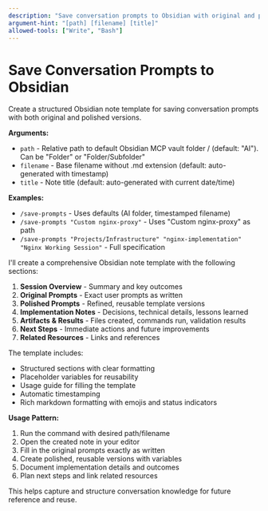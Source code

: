 ```yaml
---
description: "Save conversation prompts to Obsidian with original and polished versions"
argument-hint: "[path] [filename] [title]"
allowed-tools: ["Write", "Bash"]
---
```


# Save Conversation Prompts to Obsidian

Create a structured Obsidian note template for saving conversation prompts with both original and polished versions.

**Arguments:**
- `path` - Relative path to default Obsidian MCP vault folder / (default: "AI"). Can be "Folder" or "Folder/Subfolder"
- `filename` - Base filename without .md extension (default: auto-generated with timestamp)
- `title` - Note title (default: auto-generated with current date/time)

**Examples:**
- `/save-prompts` - Uses defaults (AI folder, timestamped filename)
- `/save-prompts "Custom nginx-proxy"` - Uses "Custom nginx-proxy" as path
- `/save-prompts "Projects/Infrastructure" "nginx-implementation" "Nginx Working Session"` - Full specification

I'll create a comprehensive Obsidian note template with the following sections:

1. **Session Overview** - Summary and key outcomes
2. **Original Prompts** - Exact user prompts as written
3. **Polished Prompts** - Refined, reusable template versions
4. **Implementation Notes** - Decisions, technical details, lessons learned
5. **Artifacts & Results** - Files created, commands run, validation results
6. **Next Steps** - Immediate actions and future improvements
7. **Related Resources** - Links and references

The template includes:
- Structured sections with clear formatting
- Placeholder variables for reusability
- Usage guide for filling the template
- Automatic timestamping
- Rich markdown formatting with emojis and status indicators

**Usage Pattern:**
1. Run the command with desired path/filename
2. Open the created note in your editor
3. Fill in the original prompts exactly as written
4. Create polished, reusable versions with variables
5. Document implementation details and outcomes
6. Plan next steps and link related resources

This helps capture and structure conversation knowledge for future reference and reuse.